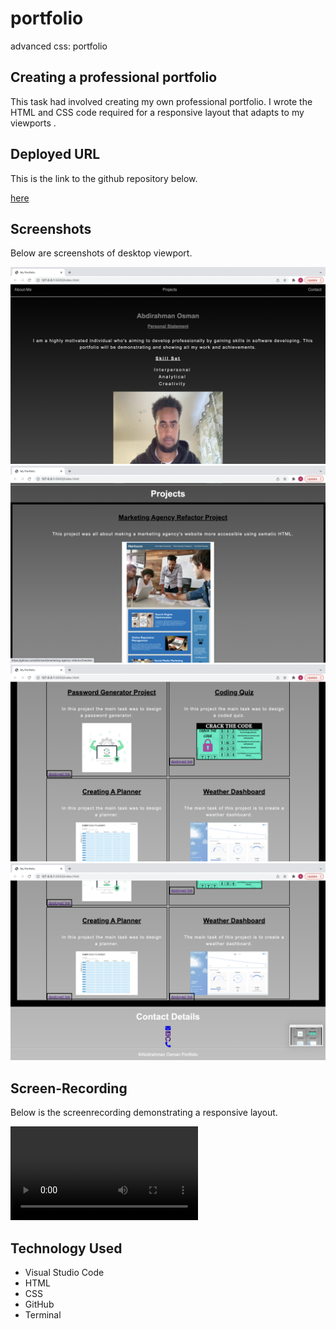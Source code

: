 # portfolio

advanced css: portfolio

## Creating a professional portfolio

This task had involved creating my own professional portfolio. I wrote the HTML and CSS code required for a responsive layout that adapts to my viewports .

## Deployed URL

This is the link to the github repository below.

[here](https://github.com/AOsman0/portfolio/tree/dev)

## Screenshots

Below are screenshots of desktop viewport.

![screenshot-1](./assets/images/screen-shot-a.png)
![screenshot-2](./assets/images/screenshot-b.png)
![screenshot-3](./assets/images/screenshot-c.png)
![screenshot-4](./assets/images/screenshot-d.png)

## Screen-Recording

Below is the screenrecording demonstrating a responsive layout.

![screen-recording](./assets/images/Screen%20Recording%202022-04-15%20at%2017.31.12.mov)

## Technology Used

- Visual Studio Code
- HTML
- CSS
- GitHub
- Terminal
